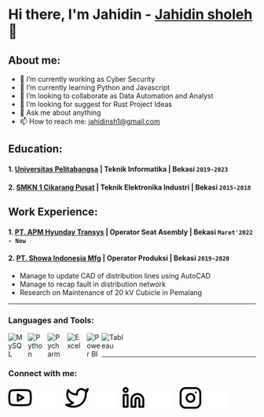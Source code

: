 # Hi there, I'm Jahidin - [Jahidin sholeh]() 👋
## About me:
- 🔭 I’m currently working as Cyber Security
- 🌱 I’m currently learning Python and Javascript
- 👯 I’m looking to collaborate as Data Automation and Analyst
- 🤔 I’m looking for suggest for Rust Project Ideas
- 💬 Ask me about anything
- 📫 How to reach me: jahidinsh1@gmail.com

## Education:

#### 1. [Universitas Pelitabangsa](https://ecampus.pelitabangsa.university/pb/) | Teknik Informatika | Bekasi `2019-2023`

 #### 2. [SMKN 1 Cikarang Pusat](https://www.smkn1cikarangpusat.sch.id/) | Teknik Elektronika Industri | Bekasi `2015-2018`

## Work Experience:
#### 1. [PT. APM Hyunday Transys](https://www.hyundai-transys.com/en/company/business-site-view.do?nSeq=178&sType=A&sKind=A) | Operator Seat Asembly | Bekasi `Maret'2022 - Now`
   
#### 2. [PT. Showa Indonesia Mfg](https://en.perusahaanjepang.com/company/pt-showa-indonesia-manufacturing/) | Operator Produksi | Bekasi `2019-2020`
   - Manage to update CAD of distribution lines using AutoCAD
   - Manage to recap fault in distribution network
   - Research on Maintenance of 20 kV Cubicle in Pemalang
---

### Languages and Tools:

[<img align="left" alt="MySQL" width="30px" src="https://cdn.jsdelivr.net/gh/devicons/devicon/icons/mysql/mysql-original.svg" style="padding-right:10px;" />][webdev]
[<img align="left" alt="Python" width="30px" src="https://upload.wikimedia.org/wikipedia/commons/thumb/c/c3/Python-logo-notext.svg/110px-Python-logo-notext.svg.png?20100317150552" style="padding-right:10px;" />][webdev]
[<img align="left" alt="Pycharm" width="30px" src="https://upload.wikimedia.org/wikipedia/commons/thumb/1/1d/PyCharm_Icon.svg/220px-PyCharm_Icon.svg.png" style="padding-right:10px;" />][webdev]
[<img align="left" alt="Excel" width="30px" src="https://is2-ssl.mzstatic.com/image/thumb/Purple126/v4/a8/fd/5a/a8fd5a84-c6f1-355f-3b9f-6e86598efaa3/XCEL.png/1200x630bb.png" style="padding-right:10px;" />][webdev]
[<img align="left" alt="Power BI" width="30px" src="https://powerbi.microsoft.com/pictures/application-logos/svg/powerbi.svg" style="padding-right:0px;" />][webdev]
[<img align="left" alt="Tableau" width="50px" src="https://logos-world.net/wp-content/uploads/2021/10/Tableau-Symbol.png" style="padding-right:10px;" />][webdev]

<br />
<br />

---
### Connect with me:

[![website](./img/youtube-light.svg)](https://www.youtube.com/@jahidinsholeh4360#gh-light-mode-only)
[![website](./img/youtube-dark.svg)](https://www.youtube.com/@jahidinsholeh4360#gh-dark-mode-only)
&nbsp;&nbsp;
[![website](./img/twitter-light.svg)](https://twitter.com/jahidin1231#gh-light-mode-only)
[![website](./img/twitter-dark.svg)](https://twitter.com/jahidin1231#gh-dark-mode-only)
&nbsp;&nbsp;
[![website](./img/linkedin-light.svg)](https://www.linkedin.com/in/-#gh-light-mode-only)
[![website](./img/linkedin-dark.svg)](https://www.linkedin.com/in/-#gh-dark-mode-only)
&nbsp;&nbsp;
[![website](./img/instagram-light.svg)](https://instagram.com/username#gh-light-mode-only)
[![website](./img/instagram-dark.svg)](https://instagram.com/username#gh-dark-mode-only)



[webdev]: https://github.com/jahidinsh1
